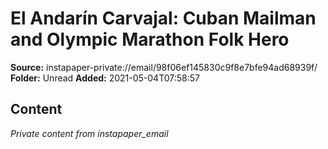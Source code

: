 # El Andarín Carvajal: Cuban Mailman and Olympic Marathon Folk Hero

**Source:** instapaper-private://email/98f06ef145830c9f8e7bfe94ad68939f/
**Folder:** Unread
**Added:** 2021-05-04T07:58:57




## Content
*Private content from instapaper_email*
